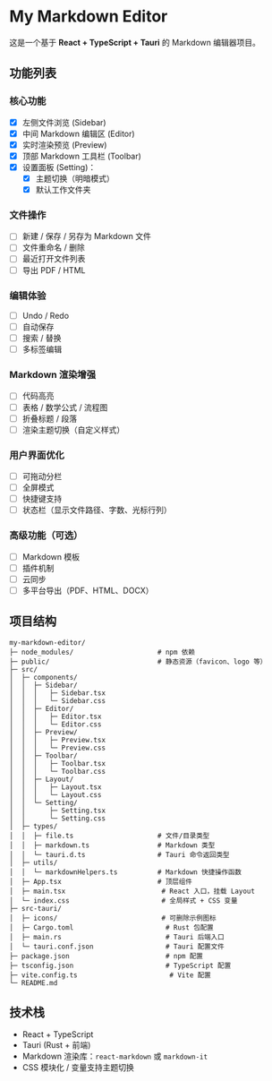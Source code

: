 # My Markdown Editor

这是一个基于 **React + TypeScript + Tauri** 的 Markdown 编辑器项目。

## 功能列表

### 核心功能
- [x] 左侧文件浏览 (Sidebar)
- [x] 中间 Markdown 编辑区 (Editor)
- [x] 实时渲染预览 (Preview)
- [x] 顶部 Markdown 工具栏 (Toolbar)
- [x] 设置面板 (Setting)：
  - [x] 主题切换（明暗模式）
  - [x] 默认工作文件夹

### 文件操作
- [ ] 新建 / 保存 / 另存为 Markdown 文件
- [ ] 文件重命名 / 删除
- [ ] 最近打开文件列表
- [ ] 导出 PDF / HTML

### 编辑体验
- [ ] Undo / Redo
- [ ] 自动保存
- [ ] 搜索 / 替换
- [ ] 多标签编辑

### Markdown 渲染增强
- [ ] 代码高亮
- [ ] 表格 / 数学公式 / 流程图
- [ ] 折叠标题 / 段落
- [ ] 渲染主题切换（自定义样式）

### 用户界面优化
- [ ] 可拖动分栏
- [ ] 全屏模式
- [ ] 快捷键支持
- [ ] 状态栏（显示文件路径、字数、光标行列）

### 高级功能（可选）
- [ ] Markdown 模板
- [ ] 插件机制
- [ ] 云同步
- [ ] 多平台导出（PDF、HTML、DOCX）

## 项目结构
```
my-markdown-editor/
├─ node_modules/                     # npm 依赖
├─ public/                           # 静态资源（favicon、logo 等）
├─ src/
│  ├─ components/
│  │  ├─ Sidebar/
│  │  │   ├─ Sidebar.tsx
│  │  │   └─ Sidebar.css
│  │  ├─ Editor/
│  │  │   ├─ Editor.tsx
│  │  │   └─ Editor.css
│  │  ├─ Preview/
│  │  │   ├─ Preview.tsx
│  │  │   └─ Preview.css
│  │  ├─ Toolbar/
│  │  │   ├─ Toolbar.tsx
│  │  │   └─ Toolbar.css
│  │  ├─ Layout/
│  │  │   ├─ Layout.tsx
│  │  │   └─ Layout.css
│  │  └─ Setting/
│  │      ├─ Setting.tsx
│  │      └─ Setting.css
│  ├─ types/
│  │  ├─ file.ts                     # 文件/目录类型
│  │  ├─ markdown.ts                 # Markdown 类型
│  │  └─ tauri.d.ts                  # Tauri 命令返回类型
│  ├─ utils/
│  │  └─ markdownHelpers.ts          # Markdown 快捷操作函数
│  ├─ App.tsx                        # 顶层组件
│  ├─ main.tsx                        # React 入口，挂载 Layout
│  └─ index.css                       # 全局样式 + CSS 变量
├─ src-tauri/
│  ├─ icons/                          # 可删除示例图标
│  ├─ Cargo.toml                       # Rust 包配置
│  ├─ main.rs                          # Tauri 后端入口
│  └─ tauri.conf.json                  # Tauri 配置文件
├─ package.json                        # npm 配置
├─ tsconfig.json                       # TypeScript 配置
├─ vite.config.ts                       # Vite 配置
└─ README.md
```


## 技术栈

- React + TypeScript
- Tauri (Rust + 前端)
- Markdown 渲染库：`react-markdown` 或 `markdown-it`
- CSS 模块化 / 变量支持主题切换



